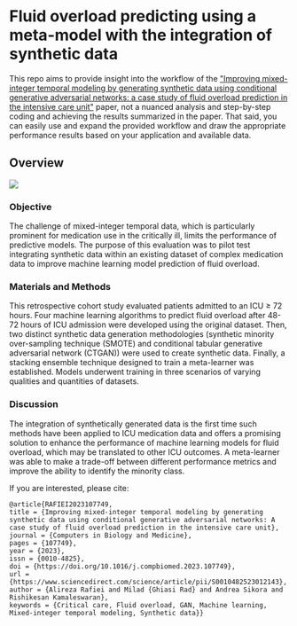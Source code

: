 # Fluid overload predicting using a meta-model with the integration of synthetic data 

This repo aims to provide insight into the workflow of the ["Improving mixed-integer temporal modeling by generating synthetic data using conditional generative adversarial networks: a case study of fluid overload prediction in the intensive care unit"](https://www.sciencedirect.com/science/article/abs/pii/S0010482523012143) paper, not a nuanced analysis and step-by-step coding and achieving the results summarized in the paper. That said, you can easily use and expand the provided workflow and draw the appropriate performance results based on your application and available data.

## Overview
![](Overview.png)

### Objective
The challenge of mixed-integer temporal data, which is particularly prominent for medication use in the critically ill, limits the performance of predictive models. The purpose of this evaluation was to pilot test integrating synthetic data within an existing dataset of complex medication data to improve machine learning model prediction of fluid overload. 
### Materials and Methods
This retrospective cohort study evaluated patients admitted to an ICU ≥ 72 hours. Four machine learning algorithms to predict fluid overload after 48-72 hours of ICU admission were developed using the original dataset. Then, two distinct synthetic data generation methodologies (synthetic minority over-sampling technique (SMOTE) and conditional tabular generative adversarial network (CTGAN)) were used to create synthetic data. Finally, a stacking ensemble technique designed to train a meta-learner was established. Models underwent training in three scenarios of varying qualities and quantities of datasets. 
### Discussion 
The integration of synthetically generated data is the first time such methods have been applied to ICU medication data and offers a promising solution to enhance the performance of machine learning models for fluid overload, which may be translated to other ICU outcomes. A meta-learner was able to make a trade-off between different performance metrics and improve the ability to identify the minority class. 

If you are interested, please cite:

```
@article{RAFIEI2023107749,
title = {Improving mixed-integer temporal modeling by generating synthetic data using conditional generative adversarial networks: A case study of fluid overload prediction in the intensive care unit},
journal = {Computers in Biology and Medicine},
pages = {107749},
year = {2023},
issn = {0010-4825},
doi = {https://doi.org/10.1016/j.compbiomed.2023.107749},
url = {https://www.sciencedirect.com/science/article/pii/S0010482523012143},
author = {Alireza Rafiei and Milad {Ghiasi Rad} and Andrea Sikora and Rishikesan Kamaleswaran},
keywords = {Critical care, Fluid overload, GAN, Machine learning, Mixed-integer temporal modeling, Synthetic data}}
```
